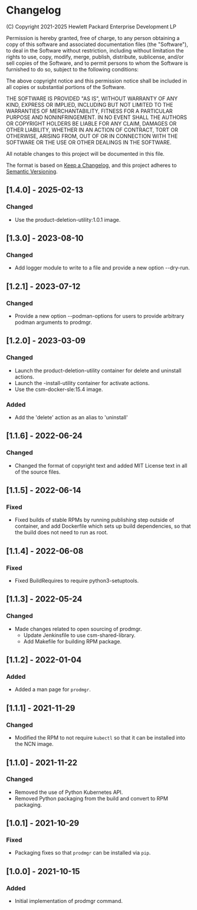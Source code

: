 # Changelog

(C) Copyright 2021-2025 Hewlett Packard Enterprise Development LP

Permission is hereby granted, free of charge, to any person obtaining a
copy of this software and associated documentation files (the "Software"),
to deal in the Software without restriction, including without limitation
the rights to use, copy, modify, merge, publish, distribute, sublicense,
and/or sell copies of the Software, and to permit persons to whom the
Software is furnished to do so, subject to the following conditions:

The above copyright notice and this permission notice shall be included
in all copies or substantial portions of the Software.

THE SOFTWARE IS PROVIDED "AS IS", WITHOUT WARRANTY OF ANY KIND, EXPRESS OR
IMPLIED, INCLUDING BUT NOT LIMITED TO THE WARRANTIES OF MERCHANTABILITY,
FITNESS FOR A PARTICULAR PURPOSE AND NONINFRINGEMENT. IN NO EVENT SHALL
THE AUTHORS OR COPYRIGHT HOLDERS BE LIABLE FOR ANY CLAIM, DAMAGES OR
OTHER LIABILITY, WHETHER IN AN ACTION OF CONTRACT, TORT OR OTHERWISE,
ARISING FROM, OUT OF OR IN CONNECTION WITH THE SOFTWARE OR THE USE OR
OTHER DEALINGS IN THE SOFTWARE.

All notable changes to this project will be documented in this file.

The format is based on [Keep a Changelog](https://keepachangelog.com/en/1.0.0/),
and this project adheres to [Semantic Versioning](https://semver.org/spec/v2.0.0.html).

## [1.4.0] - 2025-02-13

### Changed
- Use the product-deletion-utility:1.0.1 image.

## [1.3.0] - 2023-08-10

### Changed
- Add logger module to write to a file and provide a new option --dry-run.

## [1.2.1] - 2023-07-12

### Changed
- Provide a new option --podman-options for users to provide arbitrary podman arguments to prodmgr.

## [1.2.0] - 2023-03-09

### Changed
- Launch the product-deletion-utility container for delete and uninstall actions.
- Launch the <product>-install-utility container for activate actions.
- Use the csm-docker-sle:15.4 image.

### Added
- Add the 'delete' action as an alias to 'uninstall'

## [1.1.6] - 2022-06-24

### Changed
- Changed the format of copyright text and added MIT License text in all of the
  source files.

## [1.1.5] - 2022-06-14

### Fixed
- Fixed builds of stable RPMs by running publishing step outside of container,
  and add Dockerfile which sets up build dependencies, so that the build does
  not need to run as root.

## [1.1.4] - 2022-06-08

### Fixed
- Fixed BuildRequires to require python3-setuptools.

## [1.1.3] - 2022-05-24

### Changed
- Made changes related to open sourcing of prodmgr.
    - Update Jenkinsfile to use csm-shared-library.
    - Add Makefile for building RPM package.

## [1.1.2] - 2022-01-04

### Added

- Added a man page for ``prodmgr``.

## [1.1.1] - 2021-11-29

### Changed

- Modified the RPM to not require ``kubectl`` so that it can be installed
  into the  NCN image.

## [1.1.0] - 2021-11-22

### Changed

- Removed the use of Python Kubernetes API.
- Removed Python packaging from the build and convert to RPM packaging.

## [1.0.1] - 2021-10-29

### Fixed

- Packaging fixes so that ``prodmgr`` can be installed via ``pip``.

## [1.0.0] - 2021-10-15

### Added

- Initial implementation of prodmgr command.
